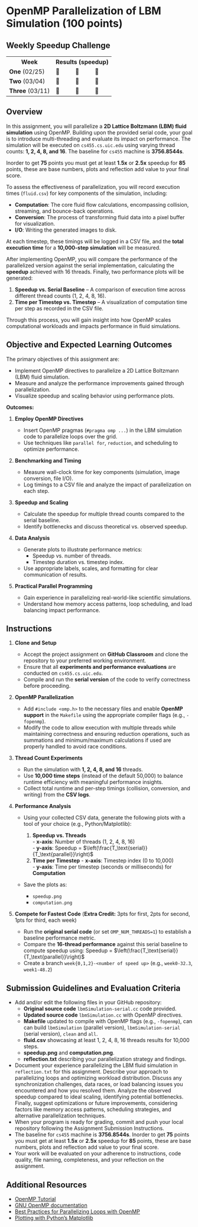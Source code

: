 # OpenMP Parallelization of LBM Simulation (100 points)

## Weekly Speedup Challenge
<table>
  <tr>
    <th>Week</th>
    <th colspan="3">Results (speedup)</th>
  </tr>
  <tr>
    <td><b>One</b> (02/25)</td>
    <td>🥇</td>
    <td>🥈</td>
    <td>🥉</td>
  </tr>
  <tr>
    <td><b>Two</b> (03/04)</td>
    <td>🥇</td>
    <td>🥈</td>
    <td>🥉</td>
  </tr>
  <tr>
    <td><b>Three</b> (03/11)</td>
    <td>🥇</td>
    <td>🥈</td>
    <td>🥉</td>
  </tr>
</table>

## Overview  

In this assignment, you will parallelize a **2D Lattice Boltzmann (LBM) fluid simulation** using OpenMP. Building upon the provided serial code, your goal is to introduce multi-threading and evaluate its impact on performance. The simulation will be executed on `cs455.cs.uic.edu` using varying thread counts: **1, 2, 4, 8, and 16**. The baseline for `cs455` machine is **3756.8544s**. 

Inorder to get **75** points you must get at least **1.5x** or **2.5x** speedup for **85** points, these are base numbers, plots and reflection add value to your final score.

To assess the effectiveness of parallelization, you will record execution times (`fluid.csv`) for key components of the simulation, including:  

- **Computation**: The core fluid flow calculations, encompassing collision, streaming, and bounce-back operations.  
- **Conversion**: The process of transforming fluid data into a pixel buffer for visualization.  
- **I/O**: Writing the generated images to disk.  

At each timestep, these timings will be logged in a CSV file, and the **total execution time** for a **10,000-step simulation** will be measured.  

After implementing OpenMP, you will compare the performance of the parallelized version against the serial implementation, calculating the **speedup** achieved with 16 threads. Finally, two performance plots will be generated:  

1. **Speedup vs. Serial Baseline** – A comparison of execution time across different thread counts (1, 2, 4, 8, 16).  
2. **Time per Timestep vs. Timestep** – A visualization of computation time per step as recorded in the CSV file.  

Through this process, you will gain insight into how OpenMP scales computational workloads and impacts performance in fluid simulations.

## Objective and Expected Learning Outcomes

The primary objectives of this assignment are:

- Implement OpenMP directives to parallelize a 2D Lattice Boltzmann (LBM) fluid simulation.
- Measure and analyze the performance improvements gained through parallelization.
- Visualize speedup and scaling behavior using performance plots.

**Outcomes:**

1. **Employ OpenMP Directives**  
   - Insert OpenMP pragmas (`#pragma omp ...`) in the LBM simulation code to parallelize loops over the grid.  
   - Use techniques like `parallel for`, `reduction`, and scheduling to optimize performance.  

2. **Benchmarking and Timing**  
   - Measure wall-clock time for key components (simulation, image conversion, file I/O).  
   - Log timings to a CSV file and analyze the impact of parallelization on each step.  

3. **Speedup and Scaling**  
   - Calculate the speedup for multiple thread counts compared to the serial baseline.  
   - Identify bottlenecks and discuss theoretical vs. observed speedup.  

4. **Data Analysis**  
   - Generate plots to illustrate performance metrics:  
     - Speedup vs. number of threads.  
     - Timestep duration vs. timestep index.  
   - Use appropriate labels, scales, and formatting for clear communication of results.  

5. **Practical Parallel Programming**  
   - Gain experience in parallelizing real-world-like scientific simulations.  
   - Understand how memory access patterns, loop scheduling, and load balancing impact performance.  

## Instructions

1. **Clone and Setup**  
   - Accept the project assignment on **GitHub Classroom** and clone the repository to your preferred working environment.  
   - Ensure that all **experiments and performance evaluations** are conducted on `cs455.cs.uic.edu`.  
   - Compile and run the **serial version** of the code to verify correctness before proceeding.  

2. **OpenMP Parallelization**  
   - Add `#include <omp.h>` to the necessary files and enable **OpenMP support** in the `Makefile` using the appropriate compiler flags (e.g., `-fopenmp`).  
   - Modify the code to allow execution with multiple threads while maintaining correctness and ensuring reduction operations, such as summations and minimum/maximum calculations if used are properly handled to avoid race conditions.  

3. **Thread Count Experiments**  
   - Run the simulation with **1, 2, 4, 8, and 16** threads.  
   - Use **10,000 time steps** (instead of the default 50,000) to balance runtime efficiency with meaningful performance insights.  
   - Collect total runtime and per-step timings (collision, conversion, and writing) from the **CSV logs**.  

5. **Performance Analysis**  
   - Using your collected CSV data, generate the following plots with a tool of your choice (e.g., Python/Matplotlib):  
     1. **Speedup vs. Threads**  
        	- **x-axis**: Number of threads (1, 2, 4, 8, 16)  
        	- **y-axis**: Speedup = $\left(\frac{T_\text{serial}}{T_\text{parallel}}\right)$  
     2. **Time per Timestep**
      		- **x-axis**: Timestep index (0 to 10,000)  
        	- **y-axis**: Time per timestep (seconds or milliseconds) for **Computation**

   - Save the plots as:  
     - `speedup.png`  
     - `computation.png`  
7. **Compete for Fastest Code**  (**Extra Credit:** 3pts for first, 2pts for second, 1pts for third, each week)
   - Run the **original serial code** (or set `OMP_NUM_THREADS=1`) to establish a baseline performance metric.  
   - Compare the **16-thread performance** against this serial baseline to compute speedup using: Speedup = $\left(\frac{T_\text{serial}}{T_\text{parallel}}\right)$
   - Create a branch `week{0,1,2}-<number of speed up>` (e.g., `week0-32.3`, `week1-48.2`)
   

## Submission Guidelines and Evaluation Criteria

- Add and/or edit the following files in your GitHub repository:
	- **Original source code** `lbmSimulation-serial.cc` code provided.
	- **Updated source code** `lbmSimulation.cc` with OpenMP directives.
   	- **Makefile** updated to compile with OpenMP flags (e.g., `-fopenmp`), can can build `lbmSimulation` (parallel version), `lbmSimulation-serial` (serial version), `clean` and `all`.
   	- **fluid.csv** showcasing at least 1, 2, 4, 8, 16 threads results for 10,000 steps.
   	- **speedup.png** and **computation.png**.
   	- **reflection.txt** describing your parallelization strategy and findings.
- Document your experience parallelizing the LBM fluid simulation in `reflection.txt` for this assignment. Describe your approach to parallelizing loops and optimizing workload distribution. Discuss any synchronization challenges, data races, or load balancing issues you encountered and how you resolved them. Analyze the observed speedup compared to ideal scaling, identifying potential bottlenecks. Finally, suggest optimizations or future improvements, considering factors like memory access patterns, scheduling strategies, and alternative parallelization techniques.
- When your program is ready for grading, commit and push your local repository following the Assignment Submission Instructions.
- The baseline for `cs455` machine is **3756.8544s**. Inorder to get **75** points you must get at least **1.5x** or **2.5x** speedup for **85** points, these are base numbers, plots and reflection add value to your final score.
- Your work will be evaluated on your adherence to instructions, code quality, file naming, completeness, and your reflection on the assignment.

## Additional Resources

- [OpenMP Tutorial](https://www.openmp.org/resources/tutorials-articles/)
- [GNU OpenMP documentation](https://gcc.gnu.org/onlinedocs/libgomp/)
- [Best Practices for Parallelizing Loops with OpenMP](https://hpc-tutorials.llnl.gov/openmp/)
- [Plotting with Python’s Matplotlib](https://matplotlib.org/stable/tutorials/introductory/pyplot.html)
